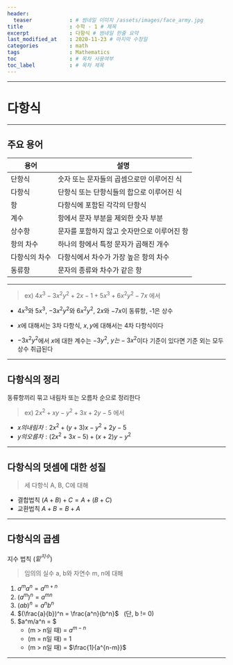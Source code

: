 ```yaml
---
header:
  teaser            : # 썸네일 이미지 /assets/images/face_army.jpg
title               : 수학 - 1 # 제목
excerpt             : 다항식 # 썸네일 한줄 요약
last_modified_at    : 2020-11-23 # 마지막 수정일
categories          : math
tags                : Mathematics
toc                 : # 목차 사용여부
toc_label           : # 목차 제목
---
```

---
# 다항식
---

## 주요 용어
  
|용어|설명|
|-|-|
|단항식|숫자 또는 문자들의 곱셈으로만 이루어진 식|
|다항식|단항식 또는 단항식들의 합으로 이루어진 식|
|항|다항식에 포함된 각각의 단항식|
|계수|항에서 문자 부분을 제외한 숫자 부분|
|상수항|문자를 포함하지 않고 숫자만으로 이루어진 항|
|항의 차수|하나의 항에서 특정 문자가 곱해진 개수|
|다항식의 차수|다항식에서 차수가 가장 높은 항의 차수|
|동류항|문자의 종류와 차수가 같은 항|
  
---

>ex) $4x^3-3x^2y^2+2x-1+5x^3+6x^2y^2-7x$ 에서

* $4x^3$와 $5x^3$, $-3x^2y^2$와 $6x^2y^2$, $2x$와 $-7x$이 동류항, -1은 상수

* $x$에 대해서는 3차 다항식, $x,y$에 대해서는 4차 다항식이다

* $-3x^2y^2$에서 $x$에 대한 계수는 $-3y^2$, $y는 -3x^2$이다
기준이 있다면 기준 외는 모두 상수 취급된다

---

## 다항식의 정리
동류항끼리 묶고 내림차 또는 오름차 순으로 정리한다
>ex) $2x^2+xy-y^2+3x+2y-5$ 에서
* $x의 내림차 : 2x^2+(y+3)x-y^2+2y-5$
* $y의 오름차 : (2x^2+3x-5)+(x+2)y-y^2$

---

## 다항식의 덧셈에 대한 성질

>세 다항식 A, B, C에 대해

* 결합법칙 $(A+B)+C = A+(B+C)$
* 교환법칙 $A+B = B+A$

---

## 다항식의 곱셈

지수 법칙 ($밑^{지수}$)

>임의의 실수 a, b와 자연수 m, n에 대해

1. $a^ma^n = a^{m+n}$
1. $(a^m)^n = a^{mn}$
1. $(ab)^n = a^nb^n$
1. $(\frac{a}{b})^n = \frac{a^n}{b^n}$ &nbsp;&nbsp;(단, b != 0)
1. $a^m/a^n = $
    * (m > n일 때) = $a^{m-n}$
    * (m = n일 때) = 1
    * (m > n일 때) = $\frac{1}{a^{n-m}}$

---